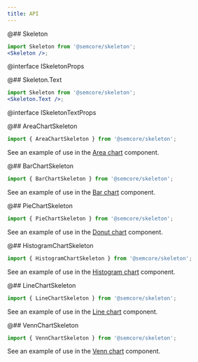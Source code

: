 ```yaml
---
title: API
---
```


@## Skeleton

```jsx
import Skeleton from '@semcore/skeleton';
<Skeleton />;
```

@interface ISkeletonProps

@## Skeleton.Text

```jsx
import Skeleton from '@semcore/skeleton';
<Skeleton.Text />;
```

@interface ISkeletonTextProps

@## AreaChartSkeleton

```jsx
import { AreaChartSkeleton } from '@semcore/skeleton';
```

See an example of use in the [Area chart](/data-display/area-chart/area-chart-recharts-code/#ac26f2) component.

@## BarChartSkeleton

```jsx
import { BarChartSkeleton } from '@semcore/skeleton';
```

See an example of use in the [Bar chart](/data-display/bar-chart/bar-chart-recharts-code/#ac26f2) component.

@## PieChartSkeleton

```jsx
import { PieChartSkeleton } from '@semcore/skeleton';
```

See an example of use in the [Donut chart](/data-display/donut-chart/donut-chart-recharts-code/#ac26f2) component.

@## HistogramChartSkeleton

```jsx
import { HistogramChartSkeleton } from '@semcore/skeleton';
```

See an example of use in the [Histogram chart](/data-display/histogram-chart/histogram-chart-code/#ac26f2) component.

@## LineChartSkeleton

```jsx
import { LineChartSkeleton } from '@semcore/skeleton';
```

See an example of use in the [Line chart](/data-display/line-chart/line-chart-recharts-code/#ac26f2) component.

@## VennChartSkeleton

```jsx
import { VennChartSkeleton } from '@semcore/skeleton';
```

See an example of use in the [Venn chart](/data-display/venn-chart/venn-chart-recharts-code/#ac26f2) component.
